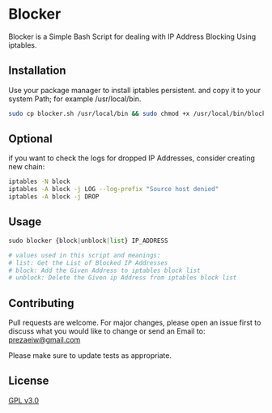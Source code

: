 # Blocker

Blocker is a Simple Bash Script for dealing with IP Address Blocking Using iptables.

## Installation

Use your package manager to install iptables persistent. and copy it to your system Path; for example /usr/local/bin.


```bash
sudo cp blocker.sh /usr/local/bin && sudo chmod +x /usr/local/bin/blocker.sh
```
## Optional

if you want to check the logs for dropped IP Addresses, consider creating new chain:

```bash
iptables -N block
iptables -A block -j LOG --log-prefix "Source host denied"
iptables -A block -j DROP
```

## Usage

```python
sudo blocker {block|unblock|list} IP_ADDRESS

# values used in this script and meanings:
# list: Get the List of Blocked IP Addresses
# block: Add the Given Address to iptables block list
# unblock: Delete the Given ip Address from iptables block list

```

## Contributing

Pull requests are welcome. For major changes, please open an issue first to discuss what you would like to change or send an Email to:
prezaeiw@gmail.com

Please make sure to update tests as appropriate.

## License

[GPL v3.0](https://choosealicense.com/licenses/gpl-3.0/)
